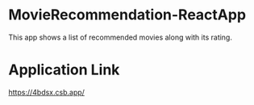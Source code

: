 # MovieRecommendation-ReactApp

This app shows a list of recommended movies along with its rating.

# Application Link
https://4bdsx.csb.app/
